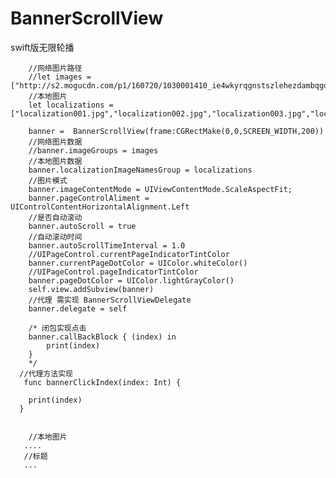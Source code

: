 # BannerScrollView
swift版无限轮播
   
   
        //网络图片路径
        //let images = ["http://s2.mogucdn.com/p1/160720/1030001410_ie4wkyrqgnstszlehezdambqgqyde_640x960.jpg_468x468.jpg","http://s2.mogucdn.com/p1/160529/862717022_ie4wgobtgy4wmmlehazdambqgqyde_640x832.jpg_468x468.jpg","http://s2.mogucdn.com/p1/160711/824082736_ie4gmyzygaztqmdchezdambqgiyde_640x960.jpg_468x468.jpg","http://s2.mogucdn.com/p1/160708/1307592673_ifqwmzjqhe4gmzrzhezdambqgyyde_640x832.jpg_468x468.jpg","http://s2.mogucdn.com/p1/160712/868222168_ifrwiolfgnsgkntchezdambqhayde_640x832.jpg_468x468.jpg"]
        //本地图片
        let localizations = ["localization001.jpg","localization002.jpg","localization003.jpg","localization004.jpg","localization005.jpg"]
        
        banner =  BannerScrollView(frame:CGRectMake(0,0,SCREEN_WIDTH,200))
        //网络图片数据
        //banner.imageGroups = images
        //本地图片数据
        banner.localizationImageNamesGroup = localizations
        //图片模式
        banner.imageContentMode = UIViewContentMode.ScaleAspectFit;
        banner.pageControlAliment = UIControlContentHorizontalAlignment.Left
        //是否自动滚动
        banner.autoScroll = true
        //自动滚动时间
        banner.autoScrollTimeInterval = 1.0
        //UIPageControl.currentPageIndicatorTintColor
        banner.currentPageDotColor = UIColor.whiteColor()
        //UIPageControl.pageIndicatorTintColor
        banner.pageDotColor = UIColor.lightGrayColor()
        self.view.addSubview(banner)
        //代理 需实现 BannerScrollViewDelegate
        banner.delegate = self
        
        /* 闭包实现点击
        banner.callBackBlock { (index) in
            print(index)
        }
        */
      //代理方法实现  
       func bannerClickIndex(index: Int) {
        
        print(index)
      }
    
        
        //本地图片
       ....
       //标题
       ...

